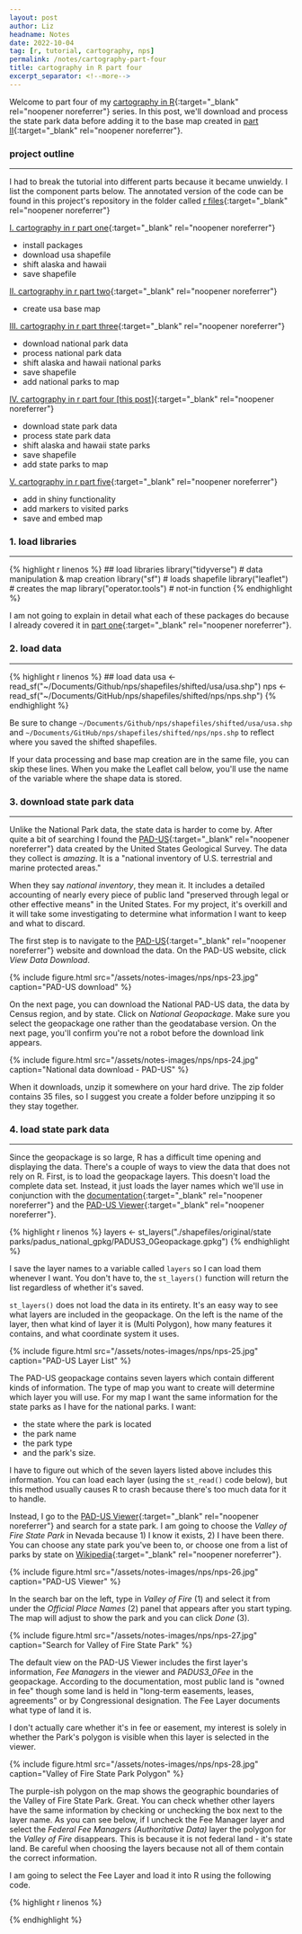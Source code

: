 ```yaml
---
layout: post
author: Liz
headname: Notes
date: 2022-10-04
tag: [r, tutorial, cartography, nps]
permalink: /notes/cartography-part-four
title: cartography in R part four
excerpt_separator: <!--more-->
---
```


Welcome to part four of my [cartography in R]({{site.url}}/pages/tag-forest.html/#cartography){:target="_blank" rel="noopener noreferrer"} series. In this post, we'll download and process the state park data before adding it to the base map created in [part II]({{site.url}}/notes/cartography-part-two){:target="_blank" rel="noopener noreferrer"}.

<!--more-->

### project outline
<hr>

I had to break the tutorial into different parts because it became unwieldy. I list the component parts below. The annotated version of the code can be found in this project's repository in the folder called [r files](https://github.com/liz-muehlmann/nps){:target="_blank" rel="noopener noreferrer"}

[I. cartography in r part one]( {{site.url}}/notes/cartography-part-one ){:target="_blank" rel="noopener noreferrer"}  
* install packages  
* download usa shapefile  
* shift alaska and hawaii
* save shapefile  

[II. cartography in r part two]( {{site.url}}/notes/cartography-part-two ){:target="_blank" rel="noopener noreferrer"}  
* create usa base map  

[III. cartography in r part three]( {{site.url}}/notes/cartography-part-three){:target="_blank" rel="noopener noreferrer"}  
* download national park data
* process national park data
* shift alaska and hawaii national parks
* save shapefile
* add national parks to map

[IV. cartography in r part four [this post]]( {{site.url}}/notes/cartography-part-four ){:target="_blank" rel="noopener noreferrer"}  
* download state park data
* process state park data
* shift alaska and hawaii state parks
* save shapefile
* add state parks to map

[V. cartography in r part five]( {{site.url}}/notes/cartography-part-five ){:target="_blank" rel="noopener noreferrer"}  
* add in shiny functionality
* add markers to visited parks
* save and embed map

### 1. load libraries
<hr>

{% highlight r linenos %}
    ## load libraries
    library("tidyverse")        # data manipulation & map creation
    library("sf")               # loads shapefile
    library("leaflet")          # creates the map
    library("operator.tools")   # not-in function
{% endhighlight %}

I am not going to explain in detail what each of these packages do because I already covered it in [part one]({{site.url}}/notes/cartography-part-one){:target="_blank" rel="noopener noreferrer"}.

### 2. load data
<hr>

{% highlight r linenos %}
    ## load data
    usa <- read_sf("~/Documents/Github/nps/shapefiles/shifted/usa/usa.shp")
    nps <- read_sf("~/Documents/GitHub/nps/shapefiles/shifted/nps/nps.shp")
{% endhighlight %}

Be sure to change <code>~/Documents/Github/nps/shapefiles/shifted/usa/usa.shp</code> and <code>~/Documents/GitHub/nps/shapefiles/shifted/nps/nps.shp</code> to reflect where you saved the shifted shapefiles.

If your data processing and base map creation are in the same file, you can skip these lines. When you make the Leaflet call below, you'll use the name of the variable where the shape data is stored.

### 3. download state park data
<hr>

Unlike the National Park data, the state data is harder to come by. After quite a bit of searching I found the [PAD-US](https://www.usgs.gov/programs/gap-analysis-project/science/pad-us-data-overview){:target="_blank" rel="noopener noreferrer"} data created by the United States Geological Survey. The data they collect is *amazing*. It is a "national inventory of U.S. terrestrial and marine protected areas." 

When they say *national inventory*, they mean it. It includes a detailed accounting of nearly every piece of public land "preserved through legal or other effective means" in the United States. For my project, it's overkill and it will take some investigating to determine what information I want to keep and what to discard. 

The first step is to navigate to the [PAD-US](https://www.usgs.gov/programs/gap-analysis-project/science/pad-us-data-overview){:target="_blank" rel="noopener noreferrer"} website and download the data. On the PAD-US website, click *View Data Download*. 

{%
    include figure.html
    src="/assets/notes-images/nps/nps-23.jpg"
    caption="PAD-US download"
%}

On the next page, you can download the National PAD-US data, the data by Census region, and by state. Click on *National Geopackage*. Make sure you select the geopackage one rather than the geodatabase version. On the next page, you'll confirm you're not a robot before the download link appears. 

{%
    include figure.html
    src="/assets/notes-images/nps/nps-24.jpg"
    caption="National data download - PAD-US"
%}

When it downloads, unzip it somewhere on your hard drive. The zip folder contains 35 files, so I suggest you create a folder before unzipping it so they stay together. 

### 4. load state park data
<hr>

Since the geopackage is so large, R has a difficult time opening and displaying the data. There's a couple of ways to view the data that does not rely on R. First, is to load the geopackage layers. This doesn't load the complete data set. Instead, it just loads the layer names which we'll use in conjunction with the [documentation](https://www.usgs.gov/programs/gap-analysis-project/pad-us-data-manual#Table1){:target="_blank" rel="noopener noreferrer"} and the [PAD-US Viewer](https://maps.usgs.gov/padus/){:target="_blank" rel="noopener noreferrer"}.

{% highlight r linenos %}
    layers <- st_layers("./shapefiles/original/state parks/padus_national_gpkg/PADUS3_0Geopackage.gpkg")
{% endhighlight %}

I save the layer names to a variable called <code>layers</code> so I can load them whenever I want. You don't have to, the <code>st_layers()</code> function will return the list regardless of whether it's saved.

<code>st_layers()</code> does not load the data in its entirety. It's an easy way to see what layers are included in the geopackage. On the left is the name of the layer, then what kind of layer it is (Multi Polygon), how many features it contains, and what coordinate system it uses. 

{%
    include figure.html
    src="/assets/notes-images/nps/nps-25.jpg"
    caption="PAD-US Layer List"
%}

The PAD-US geopackage contains seven layers which contain different kinds of information. The type of map you want to create will determine which layer you will use. For my map I want the same information for the state parks as I have for the national parks. I want:
* the state where the park is located
* the park name
* the park type 
* and the park's size. 

I have to figure out which of the seven layers listed above includes this information. You can load each layer (using the <code>st_read()</code> code below), but this method usually causes R to crash because there's too much data for it to handle. 

Instead, I go to the [PAD-US Viewer](https://maps.usgs.gov/padus/){:target="_blank" rel="noopener noreferrer"} and search for a state park. I am going to choose the *Valley of Fire State Park* in Nevada because 1) I know it exists, 2) I have been there. You can choose any state park you've been to, or choose one from a list of parks by state on [Wikipedia](https://en.wikipedia.org/wiki/Lists_of_state_parks_by_U.S._state){:target="_blank" rel="noopener noreferrer"}.

{%
    include figure.html
    src="/assets/notes-images/nps/nps-26.jpg"
    caption="PAD-US Viewer"
%}

In the search bar on the left, type in *Valley of Fire* (1) and select it from under the *Official Place Names* (2) panel that appears after you start typing. The map will adjust to show the park and you can click *Done* (3).

{%
    include figure.html
    src="/assets/notes-images/nps/nps-27.jpg"
    caption="Search for Valley of Fire State Park"
%}

The default view on the PAD-US Viewer includes the first layer's information, *Fee Managers* in the viewer and *PADUS3_0Fee* in the geopackage. According to the documentation, most public land is "owned in fee" though some land is held in "long-term easements, leases, agreements" or by Congressional designation. The Fee Layer documents what type of land it is. 

I don't actually care whether it's in fee or easement, my interest is solely in whether the Park's polygon is visible when this layer is selected in the viewer. 

{%
    include figure.html
    src="/assets/notes-images/nps/nps-28.jpg"
    caption="Valley of Fire State Park Polygon"
%}

The purple-ish polygon on the map shows the geographic boundaries of the Valley of Fire State Park. Great. You can check whether other layers have the same information by checking or unchecking the box next to the layer name. As you can see below, if I uncheck the Fee Manager layer and select the *Federal Fee Managers (Authoritative Data)* layer the polygon for the *Valley of Fire* disappears. This is because it is not federal land - it's state land. Be careful when choosing the layers because not all of them contain the correct information. 

I am going to select the Fee Layer and load it into R using the following code.

{% highlight r linenos %}
    
{% endhighlight %}
